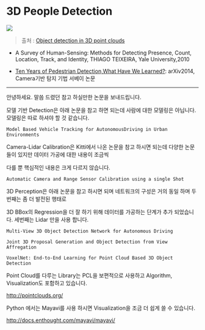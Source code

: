 # 3D People Detection 


![](https://i.imgur.com/rZiLqLR.png)
> 출처 : [Object detection in 3D point clouds](https://www.mi.fu-berlin.de/inf/groups/ag-ki/Theses/Completed-theses/Master_Diploma-theses/2016/Damm/Master-Damm.pdf)


- A Survey of Human-Sensing: Methods for Detecting Presence, Count, Location, Track, and Identity, THIAGO TEIXEIRA, Yale University,2010

- [Ten Years of Pedestrian Detection,What Have We Learned?](https://arxiv.org/pdf/1411.4304.pdf): arXiv2014, Camera기반 탐지 기법 서베이 논문




---

안녕하세요. 말씀 드렸던 참고 하실만한 논문을 보내드립니다.

 

모델 기반 Detection은 아래 논문을 참고 하면 되는데 사람에 대한 모델링은 아닙니다. 모델링은 따로 하셔야 할 것 같습니다.

```
Model Based Vehicle Tracking for AutonomousDriving in Urban Environments
```
 

Camera-Lidar Calibration은 Kitti에서 나온 논문을 참고 하시면 되는데 다양한 논문들이 있지만 데이터 가공에 대한 내용이 조금씩

다를 뿐 핵심적인 내용은 크게 다르지 않습니다. 

```
Automatic Camera and Range Sensor Calibration using a single Shot
```
 

3D Perception은 아래 논문을 참고 하시면 되며 네트워크의 구성은 거의 동일 하며 두번째는 좀 더 발전된 행태로

3D BBox의 Regression을 더 잘 하기 위해 데이터를 가공하는 단계가 추가 되었습니다. 세번째는 Lidar 만을 사용 합니다.

```
Multi-View 3D Object Detection Network for Autonomous Driving

Joint 3D Proposal Generation and Object Detection from View Affregation

VoxelNet: End-to-End Learning for Point Cloud Based 3D Object Detection
```
 

Point Cloud를 다루는 Library는 PCL을 보편적으로 사용하고 Algorithm, Visualization도 포함하고 있습니다.

http://pointclouds.org/

Python 에서는 Mayavi를 사용 하시면 Visualization을 조금 더 쉽게 쓸 수 있습니다.

http://docs.enthought.com/mayavi/mayavi/
